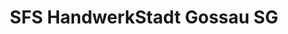 ---
title: "SFS HandwerkStadt Gossau SG"
url: /gossau-sg/sfs-handwerkstadt-gossau-sg/
shop: Eisenwaren
---